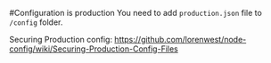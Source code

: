 #Configuration is production
You need to add `production.json` file to `/config` folder.

Securing Production config: https://github.com/lorenwest/node-config/wiki/Securing-Production-Config-Files
